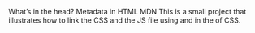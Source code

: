 What’s in the head? Metadata in HTML MDN
This is a small project that illustrates how to link the CSS and the JS file using <link></link> and <script></script> in the <head></head> of CSS.
